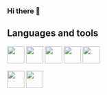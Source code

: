 ### Hi there 👋

<!--
**Xenophee/Xenophee** is a ✨ _special_ ✨ repository because its `README.md` (this file) appears on your GitHub profile.

Here are some ideas to get you started:

- 🔭 I’m currently working on ...
- 🌱 I’m currently learning ...
- 👯 I’m looking to collaborate on ...
- 🤔 I’m looking for help with ...
- 💬 Ask me about ...
- 📫 How to reach me: ...
- 😄 Pronouns: ...
- ⚡ Fun fact: ...
-->

## Languages and tools

<p align="left">
<img src="https://cdn.jsdelivr.net/gh/devicons/devicon/icons/html5/html5-plain-wordmark.svg" width="40px">
<img src="https://cdn.jsdelivr.net/gh/devicons/devicon/icons/css3/css3-plain-wordmark.svg" width="40px">
<img src="https://cdn.jsdelivr.net/gh/devicons/devicon/icons/javascript/javascript-plain.svg" width="40px">
<img src="https://cdn.jsdelivr.net/gh/devicons/devicon/icons/php/php-plain.svg" width="40px">
<img src="https://cdn.jsdelivr.net/gh/devicons/devicon/icons/mysql/mysql-plain-wordmark.svg" width="40px">
</p>

<p align="left">
<img src="https://cdn.jsdelivr.net/gh/devicons/devicon/icons/vscode/vscode-original-wordmark.svg" width="40px">
<img src="https://cdn.jsdelivr.net/gh/devicons/devicon/icons/git/git-original.svg" width="40px">
</p>
          
          
          
          
          


